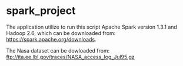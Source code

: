 # spark_project

The application utilize to run this script Apache Spark version 1.3.1 and Hadoop 2.6, which can be downloaded from: 
https://spark.apache.org/downloads.

The Nasa dataset can be dowloaded from: 
ftp://ita.ee.lbl.gov/traces/NASA_access_log_Jul95.gz
